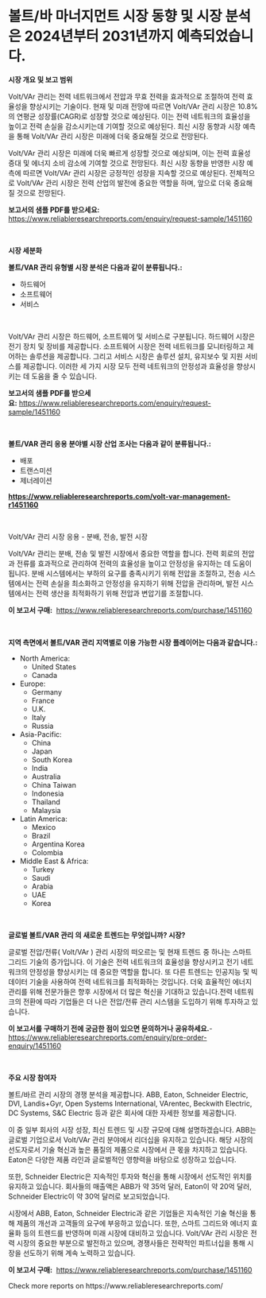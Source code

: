 <p><h1>볼트/바 마너지먼트 시장 동향 및 시장 분석은 2024년부터 2031년까지 예측되었습니다.</h1></p><p><strong>시장 개요 및 보고 범위</strong></p>
<p><p>Volt/VAr 관리는 전력 네트워크에서 전압과 무효 전력을 효과적으로 조절하여 전력 효율성을 향상시키는 기술이다. 현재 및 미래 전망에 따르면 Volt/VAr 관리 시장은 10.8%의 연평균 성장률(CAGR)로 성장할 것으로 예상된다. 이는 전력 네트워크의 효율성을 높이고 전력 손실을 감소시키는데 기여할 것으로 예상된다. 최신 시장 동향과 시장 예측을 통해 Volt/VAr 관리 시장은 미래에 더욱 중요해질 것으로 전망된다.</p><p>Volt/VAr 관리 시장은 미래에 더욱 빠르게 성장할 것으로 예상되며, 이는 전력 효율성 증대 및 에너지 소비 감소에 기여할 것으로 전망된다. 최신 시장 동향을 반영한 시장 예측에 따르면 Volt/VAr 관리 시장은 긍정적인 성장을 지속할 것으로 예상된다. 전체적으로 Volt/VAr 관리 시장은 전력 산업의 발전에 중요한 역할을 하며, 앞으로 더욱 중요해질 것으로 전망된다.</p></p>
<p><strong>보고서의 샘플 PDF를 받으세요:</strong> <a href="https://www.reliableresearchreports.com/enquiry/request-sample/1451160">https://www.reliableresearchreports.com/enquiry/request-sample/1451160</a></p>
<p>&nbsp;</p>
<p><strong>시장 세분화</strong></p>
<p><strong>볼트/VAR 관리 유형별 시장 분석은 다음과 같이 분류됩니다.:</strong></p>
<p><ul><li>하드웨어</li><li>소프트웨어</li><li>서비스</li></ul></p>
<p>&nbsp;</p>
<p><p>Volt/VAr 관리 시장은 하드웨어, 소프트웨어 및 서비스로 구분됩니다. 하드웨어 시장은 전기 장치 및 장비를 제공합니다. 소프트웨어 시장은 전력 네트워크를 모니터링하고 제어하는 솔루션을 제공합니다. 그리고 서비스 시장은 솔루션 설치, 유지보수 및 지원 서비스를 제공합니다. 이러한 세 가지 시장 모두 전력 네트워크의 안정성과 효율성을 향상시키는 데 도움을 줄 수 있습니다.</p></p>
<p><strong>보고서의 샘플 PDF를 받으세요:</strong>&nbsp;<a href="https://www.reliableresearchreports.com/enquiry/request-sample/1451160">https://www.reliableresearchreports.com/enquiry/request-sample/1451160</a></p>
<p>&nbsp;</p>
<p><strong> 볼트/VAR 관리 응용 분야별 시장 산업 조사는 다음과 같이 분류됩니다.:</strong></p>
<p><ul><li>배포</li><li>트랜스미션</li><li>제너레이션</li></ul></p>
<p><strong><a href="https://www.reliableresearchreports.com/volt-var-management-r1451160">https://www.reliableresearchreports.com/volt-var-management-r1451160</a></strong></p>
<p>&nbsp;</p>
<p><p>Volt/VAr 관리 시장 응용 - 분배, 전송, 발전 시장</p><p>Volt/VAr 관리는 분배, 전송 및 발전 시장에서 중요한 역할을 합니다. 전력 회로의 전압과 전류를 효과적으로 관리하여 전력의 효율성을 높이고 안정성을 유지하는 데 도움이 됩니다. 분배 시스템에서는 부하의 요구를 충족시키기 위해 전압을 조절하고, 전송 시스템에서는 전력 손실을 최소화하고 안정성을 유지하기 위해 전압을 관리하며, 발전 시스템에서는 전력 생산을 최적화하기 위해 전압과 변압기를 조절합니다.</p></p>
<p><strong>이 보고서 구매:</strong>&nbsp; <a href="https://www.reliableresearchreports.com/purchase/1451160">https://www.reliableresearchreports.com/purchase/1451160</a></p>
<p>&nbsp;</p>
<p><strong>지역 측면에서 볼트/VAR 관리 지역별로 이용 가능한 시장 플레이어는 다음과 같습니다.:</strong></p>
<p><ul>
    <li>
        North America:
        <ul>
            <li>United States</li>
            <li>Canada</li>
        </ul>
    </li>
    <li>
        Europe:
        <ul>
            <li>Germany</li>
            <li>France</li>
            <li>U.K.</li>
            <li>Italy</li>
            <li>Russia</li>
        </ul>
    </li>
    <li>
        Asia-Pacific:
        <ul>
            <li>China</li>
            <li>Japan</li>
            <li>South Korea</li>
            <li>India</li>
            <li>Australia</li>
            <li>China Taiwan</li>
            <li>Indonesia</li>
            <li>Thailand</li>
            <li>Malaysia</li>
        </ul>
    </li>
    <li>
        Latin America:
        <ul>
            <li>Mexico</li>
            <li>Brazil</li>
            <li>Argentina Korea</li>
            <li>Colombia</li>
        </ul>
    </li>
    <li>
        Middle East & Africa:
        <ul>
            <li>Turkey</li>
            <li>Saudi</li>
            <li>Arabia</li>
            <li>UAE</li>
            <li>Korea</li>
        </ul>
    </li>
    </ul></p>
<p>&nbsp;</p>
<p><strong>글로벌 볼트/VAR 관리 의 새로운 트렌드는 무엇입니까? 시장?</strong></p>
<p><p>글로벌 전압/전류( Volt/VAr ) 관리 시장의 떠오르는 및 현재 트렌드 중 하나는 스마트 그리드 기술의 증가입니다. 이 기술은 전력 네트워크의 효율성을 향상시키고 전기 네트워크의 안정성을 향상시키는 데 중요한 역할을 합니다. 또 다른 트렌드는 인공지능 및 빅데이터 기술을 사용하여 전력 네트워크를 최적화하는 것입니다. 더욱 효율적인 에너지 관리를 위해 전문가들은 향후 시장에서 더 많은 혁신을 기대하고 있습니다.전력 네트워크의 전환에 따라 기업들은 더 나은 전압/전류 관리 시스템을 도입하기 위해 투자하고 있습니다.</p></p>
<p><strong>이 보고서를 구매하기 전에 궁금한 점이 있으면 문의하거나 공유하세요.</strong>- <a href="https://www.reliableresearchreports.com/enquiry/pre-order-enquiry/1451160">https://www.reliableresearchreports.com/enquiry/pre-order-enquiry/1451160</a></p>
<p>&nbsp;</p>
<p><strong>주요 시장 참여자</strong></p>
<p><p>볼트/바르 관리 시장의 경쟁 분석을 제공합니다. ABB, Eaton, Schneider Electric, DVI, Landis+Gyr, Open Systems International, VArentec, Beckwith Electric, DC Systems, S&C Electric 등과 같은 회사에 대한 자세한 정보를 제공합니다. </p><p>이 중 일부 회사의 시장 성장, 최신 트렌드 및 시장 규모에 대해 설명하겠습니다. ABB는 글로벌 기업으로서 Volt/VAr 관리 분야에서 리더십을 유지하고 있습니다. 해당 시장의 선도자로서 기술 혁신과 높은 품질의 제품으로 시장에서 큰 몫을 차지하고 있습니다. Eaton은 다양한 제품 라인과 글로벌적인 영향력을 바탕으로 성장하고 있습니다. </p><p>또한, Schneider Electric은 지속적인 투자와 혁신을 통해 시장에서 선도적인 위치를 유지하고 있습니다. 회사들의 매출액은 ABB가 약 35억 달러, Eaton이 약 20억 달러, Schneider Electric이 약 30억 달러로 보고되었습니다.</p><p>시장에서 ABB, Eaton, Schneider Electric과 같은 기업들은 지속적인 기술 혁신을 통해 제품의 개선과 고객들의 요구에 부응하고 있습니다. 또한, 스마트 그리드와 에너지 효율화 등의 트렌드를 반영하며 미래 시장에 대비하고 있습니다. Volt/VAr 관리 시장은 전력 시장의 중요한 부분으로 발전하고 있으며, 경쟁사들은 전략적인 파트너십을 통해 시장을 선도하기 위해 계속 노력하고 있습니다.</p></p>
<p><strong>이 보고서 구매:</strong>&nbsp;&nbsp;<a href="https://www.reliableresearchreports.com/purchase/1451160">https://www.reliableresearchreports.com/purchase/1451160</a></p>
<p>Check more reports on https://www.reliableresearchreports.com/</p>